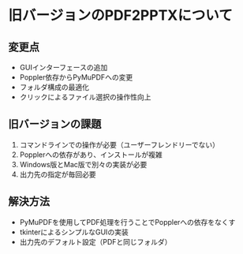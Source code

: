 # 旧バージョンのPDF2PPTXについて

## 変更点
- GUIインターフェースの追加
- Poppler依存からPyMuPDFへの変更
- フォルダ構成の最適化
- クリックによるファイル選択の操作性向上

## 旧バージョンの課題
1. コマンドラインでの操作が必要（ユーザーフレンドリーでない）
2. Popplerへの依存があり、インストールが複雑
3. Windows版とMac版で別々の実装が必要
4. 出力先の指定が毎回必要

## 解決方法
- PyMuPDFを使用してPDF処理を行うことでPopplerへの依存をなくす
- tkinterによるシンプルなGUIの実装
- 出力先のデフォルト設定（PDFと同じフォルダ）
